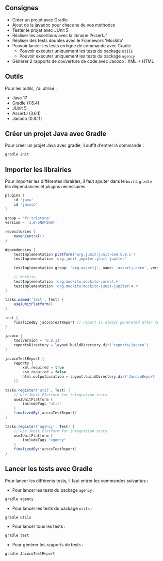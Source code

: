 ## Consignes
- Créer un projet avec Gradle
- Ajout de la javadoc pour chacune de vos méthodes
- Tester le projet avec JUnit 5
- Réaliser les assertions avec la librairie ‘AssertJ’
- Réaliser des tests doubles avec le Framework ‘Mockito’
- Pouvoir lancer les tests en ligne de commande avec Gradle
    - Pouvoir exécuter uniquement les tests du package `utils`
    - Pouvoir exécuter uniquement les tests du package `agency`
- Générer 2 rapports de couverture de code avec Jacoco : XML + HTML


## Outils

Pour les outils, j'ai utilisé :
- Java 17
- Gradle (7.6.4)
- JUnit 5
- AssertJ (3.6.1)
- Jacoco (0.8.11)

## Créer un projet Java avec Gradle

Pour créer un projet Java avec gradle, il suffit d'entrer la commande :
```sh
gradle init
```

## Importer les librairies

Pour importer les différentes librairies, il faut ajouter dans le `build.gradle` les dépendances et plugins nécessaires :

```gradle
plugins {  
    id 'java'  
    id 'jacoco'  
}  
  
group = 'fr.tristang'  
version = '1.0-SNAPSHOT'  
  
repositories {  
    mavenCentral()  
}  
  
dependencies {  
    testImplementation platform('org.junit:junit-bom:5.9.1')  
    testImplementation 'org.junit.jupiter:junit-jupiter'  
  
    testImplementation group: 'org.assertj', name: 'assertj-core', version: '3.6.1'  
  
    // Mockito  
    testImplementation 'org.mockito:mockito-core:4.+'  
    testImplementation 'org.mockito:mockito-junit-jupiter:4.+'  
}  
  
tasks.named('test', Test) {  
    useJUnitPlatform()  
}  
  
test {  
    finalizedBy jacocoTestReport // report is always generated after tests run  
}  
  
jacoco {  
    toolVersion = "0.8.11"  
    reportsDirectory = layout.buildDirectory.dir('reports/jacoco')  
}  
  
jacocoTestReport {  
    reports {  
        xml.required = true  
        csv.required = false  
        html.outputLocation = layout.buildDirectory.dir('JacocoReport')  
    }}  
  
tasks.register('util', Test) {  
    // Use JUnit Platform for integration tests.  
    useJUnitPlatform {  
        includeTags "util"  
    }  
    finalizedBy(jacocoTestReport)  
}  
  
tasks.register('agency', Test) {  
    // Use JUnit Platform for integration tests.  
    useJUnitPlatform {  
        includeTags "agency"  
    }  
    finalizedBy(jacocoTestReport)  
}
```

## Lancer les tests avec Gradle

Pour lancer les différents tests, il faut entrer les commandes suivantes :

- Pour lancer les tests du package `agency` :
```sh
gradle agency
```
- Pour lancer les tests du package `utils` :
```sh
gradle utils
```
- Pour lancer tous les tests :
```sh
gradle test
```
- Pour générer les rapports de tests :
```sh
gradle JacocoTestReport
```

